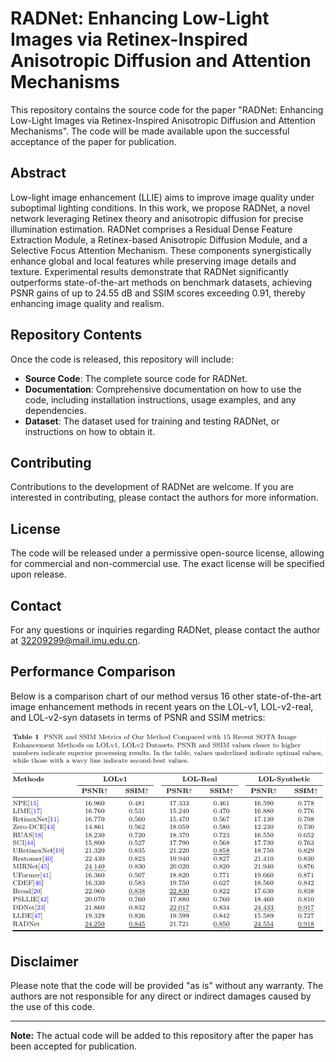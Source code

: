 # RADNet: Enhancing Low-Light Images via Retinex-Inspired Anisotropic Diffusion and Attention Mechanisms

This repository contains the source code for the paper "RADNet: Enhancing Low-Light Images via Retinex-Inspired Anisotropic Diffusion and Attention Mechanisms". The code will be made available upon the successful acceptance of the paper for publication.

## Abstract

Low-light image enhancement (LLIE) aims to improve image quality under suboptimal lighting conditions. In this work, we propose RADNet, a novel network leveraging Retinex theory and anisotropic diffusion for precise illumination estimation. RADNet comprises a Residual Dense Feature Extraction Module, a Retinex-based Anisotropic Diffusion Module, and a Selective Focus Attention Mechanism. These components synergistically enhance global and local features while preserving image details and texture. Experimental results demonstrate that RADNet significantly outperforms state-of-the-art methods on benchmark datasets, achieving PSNR gains of up to 24.55 dB and SSIM scores exceeding 0.91, thereby enhancing image quality and realism.

## Repository Contents

Once the code is released, this repository will include:

- **Source Code**: The complete source code for RADNet.
- **Documentation**: Comprehensive documentation on how to use the code, including installation instructions, usage examples, and any dependencies.
- **Dataset**: The dataset used for training and testing RADNet, or instructions on how to obtain it.

## Contributing

Contributions to the development of RADNet are welcome. If you are interested in contributing, please contact the authors for more information.

## License

The code will be released under a permissive open-source license, allowing for commercial and non-commercial use. The exact license will be specified upon release.

## Contact

For any questions or inquiries regarding RADNet, please contact the author at [32209299@mail.imu.edu.cn](mailto:32209299@mail.imu.edu.cn).

## Performance Comparison

Below is a comparison chart of our method versus 16 other state-of-the-art image enhancement methods in recent years on the LOL-v1, LOL-v2-real, and LOL-v2-syn datasets in terms of PSNR and SSIM metrics:

![Performance Comparison](https://github.com/SunGOAT0430/RADNet/blob/main/performance_comparison.png)

## Disclaimer

Please note that the code will be provided "as is" without any warranty. The authors are not responsible for any direct or indirect damages caused by the use of this code.

---

**Note:** The actual code will be added to this repository after the paper has been accepted for publication.
